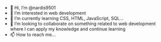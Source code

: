 - 👋 Hi, I’m @nardis9501
- 👀 I’m interested in web development
- 🌱 I’m currently learning CSS, HTML, JavaScript, SQL...
- 💞️ I’m looking to collaborate on something related to web development where I can apply my knowledge and continue learning
- 📫 How to reach me...

<!---
nardis9501/nardis9501 is a ✨ special ✨ repository because its `README.md` (this file) appears on your GitHub profile.
You can click the Preview link to take a look at your changes.
--->
